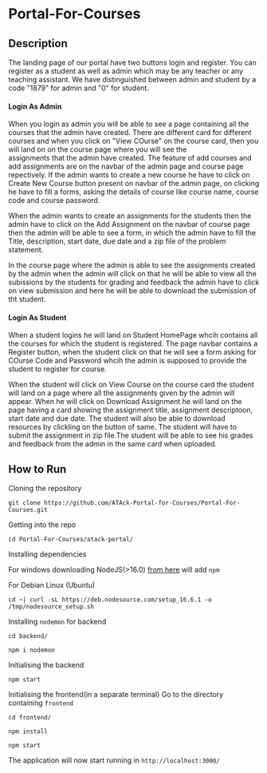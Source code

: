 # Portal-For-Courses

## Description
   The landing page of our portal have two buttons login and register. You can register as a student as well as admin which may be any teacher or any   teaching assistant. We have distinguished between admin and student by a code "1879" for admin and "0" for student. 
   #### Login As Admin

   When you login as admin you will be able to see a page containing all the courses that the admin have created. There are different card for           different courses and when you click on "View COurse" on the course card, then you will land on on the course page where you will see the   
   assignments that the admin have created. The feature of add courses and add assignments are on the navbar of the admin page and course page
   repectively.
   If the admin wants to create a new course he have to click on Create New Course button present on navbar of the admin page, on clicking he have to
   fill a forms, asking the details of course like course name, course code and course password.
  
  When the admin wants to create an assignments for the students then the admin have to click on the Add Assignment on the navbar of course page
  then the admin will be able to see a form, in which the admin have to fill the Title, description, start date, due date and a zip file of the
  problem statement.
   
   
   In the course page where the admin is able to see the assignments created by the admin when the admin will click on that he will be able to view all the subissions by the students for grading and feedback the admin have to click on view submission and here he will be able to download the submission of tht student.
   
   #### Login As Student
   When a student logins he will land on Student HomePage whcih contains all the courses for which the student is registered. The page navbar contains a Register button, when the student click on that he will see a form asking for COurse Code and Password whcih the admin is supposed to provide the student to register for course.
   
   When the student will click on View Course on the course card the student will land on a page where all the assignments given by the admin will appear. When he will click on Download Assignment he will land on the page having a card showing the assignment title, assignment descriptoon, start date and due date. The student will also be able to download resources by clickling on the button of same. The student will have to submit the assignment in zip file.The student will be able to see his grades and feedback from the admin in the same card when uploaded. 
   
   
## How to Run 
  Cloning the repository
  
  `git clone https://github.com/ATAck-Portal-for-Courses/Portal-For-Courses.git`
  
  Getting into the repo
  
  `cd Portal-For-Courses/atack-portal/`
  
  Installing dependencies
  
  For windows downloading NodeJS(>16.0) [from here](https://nodejs.org/en/download/) will add `npm` 
  
  For Debian Linux (Ubuntu) 
  
  `cd ~| curl -sL https://deb.nodesource.com/setup_16.6.1 -o /tmp/nodesource_setup.sh`
  
  Installing `nodemon` for backend
  
  `cd backend/`
  
  `npm i nodemon`
  
  Initialising the backend
  
  `npm start`
  
  Initialising the frontend(in a separate terminal)
  Go to the directory containing `frontend`
  
  `cd frontend/`
 
  `npm install`
  
  `npm start`
  
  The application will now start running in `http://localhost:3000/`
  

